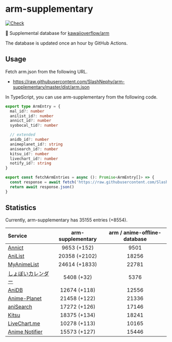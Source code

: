 # arm-supplementary

[![Check](https://github.com/SlashNephy/arm-supplementary/actions/workflows/check-node.yml/badge.svg)](https://github.com/SlashNephy/arm-supplementary/actions/workflows/check-node.yml)

💊 Supplemental database for [kawaiioverflow/arm](https://github.com/kawaiioverflow/arm)

The database is updated once an hour by GitHub Actions.

## Usage

Fetch arm.json from the following URL.

- https://raw.githubusercontent.com/SlashNephy/arm-supplementary/master/dist/arm.json

In TypeScript, you can use arm-supplementary from the following code.

```TypeScript
export type ArmEntry = {
  mal_id?: number
  anilist_id?: number
  annict_id?: number
  syobocal_tid?: number

  // extended
  anidb_id?: number
  animeplanet_id?: string
  anisearch_id?: number
  kitsu_id?: number
  livechart_id?: number
  notify_id?: string
}

export const fetchArmEntries = async (): Promise<ArmEntry[]> => {
  const response = await fetch('https://raw.githubusercontent.com/SlashNephy/arm-supplementary/master/dist/arm.json')
  return await response.json()
}
```

## Statistics

Currently, arm-supplementary has 35155 entries (+8554).

| Service                                     | arm-supplementary | arm / anime-offline-database |
| :------------------------------------------ | :---------------: | :--------------------------: |
| [Annict](https://annict.com)                |    9653 (+152)    |             9501             |
| [AniList](https://anilist.co)               |   20358 (+2102)   |            18256             |
| [MyAnimeList](https://myanimelist.net)      |   24614 (+1833)   |            22781             |
| [しょぼいカレンダー](https://cal.syoboi.jp) |    5408 (+32)     |             5376             |
| [AniDB](https://anidb.net)                  |   12674 (+118)    |            12556             |
| [Anime-Planet](https://anime-planet.com)    |   21458 (+122)    |            21336             |
| [aniSearch](https://anisearch.com)          |   17272 (+126)    |            17146             |
| [Kitsu](https://kitsu.io)                   |   18375 (+134)    |            18241             |
| [LiveChart.me](https://livechart.me)        |   10278 (+113)    |            10165             |
| [Anime Notifier](https://notify.moe)        |   15573 (+127)    |            15446             |
